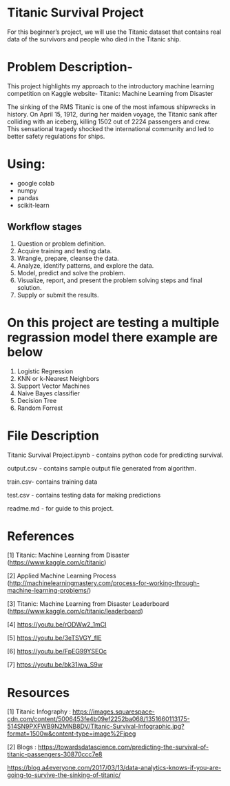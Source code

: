 # Titanic Survival Project

 For this beginner’s project, we will use the Titanic dataset that contains real data of the survivors and people who died in the Titanic ship.

# Problem Description-
This project highlights my approach to the introductory machine learning competition on Kaggle website- Titanic: Machine Learning from Disaster

The sinking of the RMS Titanic is one of the most infamous shipwrecks in history.  On April 15, 1912, during her maiden voyage, the Titanic sank after colliding with an iceberg, killing 1502 out of 2224 passengers and crew. This sensational tragedy shocked the international community and led to better safety regulations for ships.

# Using:
* google colab
* numpy
* pandas
* scikit-learn




## Workflow stages

1. Question or problem definition.
2. Acquire training and testing data.
3. Wrangle, prepare, cleanse the data.
4. Analyze, identify patterns, and explore the data.
5. Model, predict and solve the problem.
6. Visualize, report, and present the problem solving steps and final solution.
7. Supply or submit the results.

# On this project are testing a multiple regrassion model there example are below
1. Logistic Regression
2. KNN or k-Nearest Neighbors
3. Support Vector Machines
4. Naive Bayes classifier
5. Decision Tree
6. Random Forrest



# File Description

Titanic Survival Project.ipynb - contains python code for predicting survival.

output.csv - contains sample output file generated from algorithm.

train.csv- contains training data

test.csv - contains testing data for making predictions

readme.md - for guide to this project.


# References
[1] Titanic: Machine Learning from Disaster (https://www.kaggle.com/c/titanic)

[2] Applied Machine Learning Process (http://machinelearningmastery.com/process-for-working-through-machine-learning-problems/)

[3] Titanic: Machine Learning from Disaster Leaderboard (https://www.kaggle.com/c/titanic/leaderboard)

[4] https://youtu.be/rODWw2_1mCI

[5] https://youtu.be/3eTSVGY_fIE

[6] https://youtu.be/FpEG99YSEOc

[7] https://youtu.be/bk31iwa_S9w


# Resources
[1] Titanic Infography : 
https://images.squarespace-cdn.com/content/5006453fe4b09ef2252ba068/1351660113175-514SN9PXFWB9N2MNB8DV/TItanic-Survival-Infographic.jpg?format=1500w&content-type=image%2Fjpeg 

[2] Blogs : https://towardsdatascience.com/predicting-the-survival-of-titanic-passengers-30870ccc7e8 <br>

 https://blog.a4everyone.com/2017/03/13/data-analytics-knows-if-you-are-going-to-survive-the-sinking-of-titanic/

